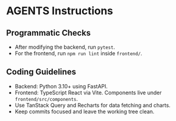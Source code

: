 # AGENTS Instructions

## Programmatic Checks
- After modifying the backend, run `pytest`.
- For the frontend, run `npm run lint` inside `frontend/`.

## Coding Guidelines
- Backend: Python 3.10+ using FastAPI.
- Frontend: TypeScript React via Vite. Components live under `frontend/src/components`.
- Use TanStack Query and Recharts for data fetching and charts.
- Keep commits focused and leave the working tree clean.

